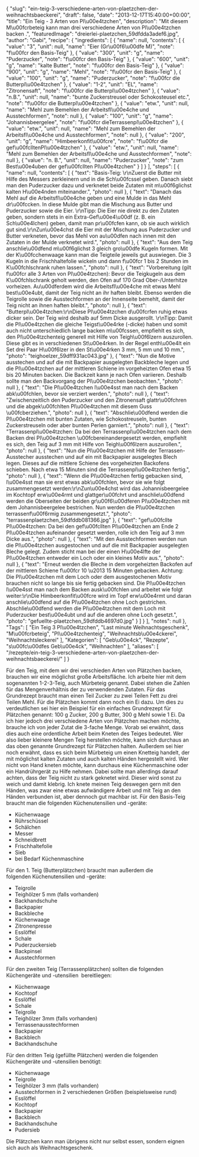 {
    "slug": "ein-teig-3-verschiedene-arten-von-plaetzchen-der-weihnachtsbaeckerei",
    "draft": false,
    "date": "2013-12-17T15:40:00+00:00",
    "title": "Ein Teig - 3 Arten von Pl\u00e4tzchen",
    "description": "Mit diesem M\u00fcrbeteig kann man drei verschiedene Arten von Pl\u00e4tzchen backen .",
    "featuredImage": "dreierlei-plaetzchen_59dfdda3adef6.jpg",
    "author": "Gabi",
    "recipe": {
        "ingredients": [
            {
                "name": null,
                "contents": [
                    {
                        "value": "3",
                        "unit": null,
                        "name": "Eier (Gr\u00f6\u00dfe M)",
                        "note": "f\u00fcr den Basis-Teig"
                    },
                    {
                        "value": "300",
                        "unit": "g",
                        "name": "Puderzucker",
                        "note": "f\u00fcr den Basis-Teig"
                    },
                    {
                        "value": "600",
                        "unit": "g",
                        "name": "kalte Butter",
                        "note": "f\u00fcr den Basis-Teig"
                    },
                    {
                        "value": "900",
                        "unit": "g",
                        "name": "Mehl",
                        "note": "f\u00fcr den Basis-Teig"
                    },
                    {
                        "value": "100",
                        "unit": "g",
                        "name": "Puderzucker",
                        "note": "f\u00fcr die Butterpl\u00e4tzchen"
                    },
                    {
                        "value": "1-2",
                        "unit": "EL",
                        "name": "Zitronensaft",
                        "note": "f\u00fcr die Butterpl\u00e4tzchen"
                    },
                    {
                        "value": "n.B.",
                        "unit": null,
                        "name": "bunte Zuckerstreusel oder Schokosteusel etc.",
                        "note": "f\u00fcr die Butterpl\u00e4tzchen"
                    },
                    {
                        "value": "etw.",
                        "unit": null,
                        "name": "Mehl zum Bemehlen der Arbeitsfl\u00e4che und Ausstechformen",
                        "note": null
                    },
                    {
                        "value": "100",
                        "unit": "g",
                        "name": "Johannisbeergelee",
                        "note": "f\u00fcr dieTerrassenpl\u00e4tzchen"
                    },
                    {
                        "value": "etw.",
                        "unit": null,
                        "name": "Mehl zum Bemehlen der Arbeitsfl\u00e4che und Ausstechformen",
                        "note": null
                    },
                    {
                        "value": "200",
                        "unit": "g",
                        "name": "Himbeerkonfit\u00fcre",
                        "note": "f\u00fcr die gef\u00fclltenPl\u00e4tzchen"
                    },
                    {
                        "value": "etw.",
                        "unit": null,
                        "name": "Mehl zum Bemehlen der Arbeitsfl\u00e4che und Ausstechformen",
                        "note": null
                    },
                    {
                        "value": "n. B.",
                        "unit": null,
                        "name": "Puderzucker",
                        "note": "zum Best\u00e4uben der gef\u00fcllten Pl\u00e4tzchen"
                    }
                ]
            }
        ],
        "steps": [
            {
                "name": null,
                "contents": [
                    {
                        "text": "Basis-Teig: \r\nZuerst die Butter mit Hilfe des Messers zerkleinern und in die Sch\u00fcssel geben. Danach siebt man den Puderzucker dazu und verknetet beide Zutaten mit m\u00f6glichst kalten H\u00e4nden miteinander.",
                        "photo": null
                    },
                    {
                        "text": "Danach das Mehl auf die Arbeitsfl\u00e4che geben und eine Mulde in das Mehl dr\u00fccken. In diese Mulde gibt man die Mischung aus Butter und Puderzucker sowie die Eier. \r\nTipp: Die Eier nie direkt zu den Zutaten geben, sondern stets in ein Extra-Gef\u00e4\u00df (z. B. ein Sch\u00e4lchen) geben, damit man pr\u00fcfen kann, ob sie auch wirklich gut sind.\r\nZun\u00e4chst die Eier mit der Mischung aus Puderzucker und Butter verkneten, bevor das Mehl von au\u00dfen nach innen mit den Zutaten in der Mulde verknetet wird.",
                        "photo": null
                    },
                    {
                        "text": "Aus dem Teig anschlie\u00dfend m\u00f6glichst 3 gleich gro\u00dfe Kugeln formen. Mit der K\u00fcchenwaage kann man die Teigteile jeweils gut auswiegen. Die 3 Kugeln  in die Frischhaltefolie wickeln und dann f\u00fcr 1 bis 2 Stunden im K\u00fchlschrank ruhen lassen.",
                        "photo": null
                    },
                    {
                        "text": "Vorbereitung (gilt f\u00fcr alle 3 Arten von Pl\u00e4tzchen): Bevor die Teigkugeln aus dem K\u00fchlschrank geholt werden, den Ofen auf 170 Grad Ober-\/Unterhitze vorheizen. Au\u00dferdem wird die Arbeitsfl\u00e4che mit etwas Mehl best\u00e4ubt, damit der Teig nicht an ihr haften bleibt. Ebenso werden die Teigrolle sowie die Ausstechformen an der Innenseite bemehlt, damit der Teig nicht an ihnen haften bleibt.",
                        "photo": null
                    },
                    {
                        "text": "Butterpl\u00e4tzchen:\r\nDiese Pl\u00e4tzchen d\u00fcrfen ruhig etwas dicker sein. Der Teig wird deshalb auf 5mm Dicke ausgerollt. \r\nTipp: Damit die Pl\u00e4tzchen die gleiche Teigst\u00e4rke (-dicke) haben und somit auch nicht unterschiedlich lange backen m\u00fcssen, empfiehlt es sich, den Pl\u00e4tzchenteig generell mit Hilfe von Teigh\u00f6lzern auszurollen. Diese gibt es in verschiedenen St\u00e4rken. In der Regel enth\u00e4lt ein Set drei Paar H\u00f6lzer in den St\u00e4rken 3 mm, 5 mm und 10 mm.",
                        "photo": "teighoelzer_59dff931ac043.jpg"
                    },
                    {
                        "text": "Nun die Motive ausstechen und auf die mit Backpapier ausgelegten Backbleche legen und  die Pl\u00e4tzchen auf der mittleren Schiene im vorgeheizten Ofen etwa 15 bis 20 Minuten backen. Die Backzeit kann je nach Ofen variieren. Deshalb sollte man den Backvorgang der Pl\u00e4tzchen beobachten.",
                        "photo": null
                    },
                    {
                        "text": "Die Pl\u00e4tzchen l\u00e4sst man nach dem Backen abk\u00fchlen, bevor sie verziert werden.",
                        "photo": null
                    },
                    {
                        "text": "Zwischenzeitlich den Puderzucker und den Zitronensaft  glattr\u00fchren und die abgek\u00fchlten Pl\u00e4tzchen mit diesem Guss \u00fcberziehen.",
                        "photo": null
                    },
                    {
                        "text": "Abschlie\u00dfend werden die Pl\u00e4tzchen mit bunten Zutaten, wie Schokostreuseln, bunten Zuckerstreuseln oder aber bunten Perlen garniert.",
                        "photo": null
                    },
                    {
                        "text": "Terrassenpl\u00e4tzchen: Da bei den Terrassenpl\u00e4tzchen nach dem Backen drei Pl\u00e4tzchen \u00fcbereinandergesetzt werden, empfiehlt es sich, den Teig auf 3 mm mit Hilfe von Teigh\u00f6lzern auszurollen.",
                        "photo": null
                    },
                    {
                        "text": "Nun die Pl\u00e4tzchen mit Hilfe der Terrassen-Ausstecher ausstechen und auf ein mit Backpapier ausgelegtes Blech legen. Dieses auf die mittlere Schiene des vorgeheizten Backofens schieben. Nach etwa 15 Minuten sind die Terrassenpl\u00e4tzchen fertig.",
                        "photo": null
                    },
                    {
                        "text": "Wenn die Pl\u00e4tzchen fertig gebacken sind, l\u00e4sst man sie erst etwas abk\u00fchlen, bevor sie wie folgt zusammengesetzt werden:\r\nZun\u00e4chst wird das Johannisbeergelee im Kochtopf erw\u00e4rmt und glattger\u00fchrt und anschlie\u00dfend werden die Oberseiten der beiden gr\u00f6\u00dferen Pl\u00e4tzchen mit dem Johannisbeergelee bestrichen. Nun werden die Pl\u00e4tzchen terrassenf\u00f6rmig zusammengesetzt.",
                        "photo": "terrassenplaetzchen_59dfddb081366.jpg"
                    },
                    {
                        "text": "gef\u00fcllte Pl\u00e4tzchen: Da bei den gef\u00fcllten Pl\u00e4tzchen am Ende 2 Pl\u00e4tzchen aufeinander gesetzt werden, rolle ich den Teig auf 3 mm Dicke aus.",
                        "photo": null
                    },
                    {
                        "text": "Mit den Ausstechformen werden nun die Pl\u00e4tzchen ausgestochen und auf die mit Backpapier ausgelegten Bleche gelegt. Zudem sticht man bei der einen H\u00e4lfte der Pl\u00e4tzchen entweder ein Loch oder ein kleines Motiv aus.",
                        "photo": null
                    },
                    {
                        "text": "Erneut werden die Bleche in dem vorgeheizten Backofen auf der mittleren Schiene f\u00fcr 10 \u2013 15 Minuten gebacken. Achtung: Die Pl\u00e4tzchen mit dem Loch oder dem ausgestochenen Motiv brauchen nicht so lange bis sie fertig gebacken sind. Die Pl\u00e4tzchen l\u00e4sst man nach dem Backen ausk\u00fchlen und arbeitet wie folgt weiter:\r\nDie Himbeerkonfit\u00fcre wird im Topf erw\u00e4rmt und daran anschlie\u00dfend auf die Pl\u00e4tzchen ohne Loch gestrichen. Abschlie\u00dfend werden die Pl\u00e4tzchen mit dem Loch mit Puderzucker best\u00e4ubt und auf die anderen ohne Loch gesetzt.",
                        "photo": "gefuellte-plaetzchen_59dfddb4697d0.jpg"
                    }
                ]
            }
        ],
        "notes": null
    },
    "Tags": [
        "Ein Teig 3 Pl\u00e4tzchen",
        "Last minute Weihnachtsgeschenk",
        "M\u00fcrbeteig",
        "Pl\u00e4tzchenteig",
        "Weihnachtsb\u00e4ckerei",
        "Weihnachtsleckerei"
    ],
    "Kategorien": [
        "Geb\u00e4ck",
        "Rezepte",
        "s\u00fc\u00dfes Geb\u00e4ck",
        "Weihnachten"
    ],
    "aliases": [
        "\/rezepte\/ein-teig-3-verschiedene-arten-von-plaetzchen-der-weihnachtsbaeckerei\/"
    ]
}

Für den Teig, mit dem wir drei verschieden Arten von Plätzchen backen, brauchen wir eine möglichst große Arbeitsfläche. Ich arbeite hier mit dem sogenannten 1-2-3-Teig, auch Mürbeteig genannt. Dabei stehen die Zahlen für das Mengenverhältnis der zu verwendenden Zutaten. Für das Grundrezept braucht man einen Teil Zucker zu zwei Teilen Fett zu drei Teilen Mehl. Für die Plätzchen kommt dann noch ein Ei dazu. Um dies zu verdeutlichen sei hier ein Beispiel für ein einfaches Grundrezept für Plätzchen genannt: 100 g Zucker, 200 g Butter, 300 g Mehl sowie 1 Ei. Da ich hier jedoch drei verschiedene Arten von Plätzchen machen möchte, brauche ich von jeder Zutat die 3-fache Menge. Vorab sei erwähnt, dass dies auch eine ordentliche Arbeit beim Kneten des Teiges bedeutet. Wer also lieber kleinere Mengen Teig herstellen möchte, kann sich durchaus an das oben genannte Grundrezept für Plätzchen halten. Außerdem sei hier noch erwähnt, dass es sich beim Mürbeteig um einen Knetteig handelt, der mit möglichst kalten Zutaten und auch kalten Händen hergestellt wird. Wer nicht von Hand kneten möchte, kann durchaus eine Küchenmaschine oder ein Handrührgerät zu Hilfe nehmen. Dabei sollte man allerdings darauf achten, dass der Teig nicht zu stark geknetet wird. Dieser wird sonst zu weich und damit klebrig. Ich knete meinen Teig deswegen gern mit den Händen, was zwar eine etwas aufwändigere Arbeit und mit Teig an den Händen verbunden ist, aber dennoch gut machbar ist. Für den Basis-Teig braucht man die folgenden Küchenutensilien und -geräte:

 * Küchenwaage
 * Rührschüssel
 * Schälchen
 * Messer
 * Schneidbrett
 * Frischhaltefolie
 * Sieb
 * bei Bedarf Küchenmaschine

Für den 1. Teig (Butterplätzchen) braucht man außerdem die folgenden Küchenutensilien und -geräte:

 * Teigrolle
 * Teighölzer 5 mm (falls vorhanden)
 * Backhandschuhe
 * Backpapier
 * Backbleche
 * Küchenwaage
 * Zitronenpresse
 * Esslöffel
 * Schale
 * Puderzuckersieb
 * Backpinsel
 * Ausstechformen

Für den zweiten Teig (Terrassenplätzchen) sollten die folgenden Küchengeräte und -utensilien  bereitliegen:

 * Küchenwaage
 * Kochtopf
 * Esslöffel
 * Schale
 * Teigrolle
 * Teighölzer 3mm (falls vorhanden)
 * Terrassenausstechformen
 * Backpapier
 * Backblech
 * Backhandschuhe

Für den dritten Teig (gefüllte Plätzchen) werden die folgenden Küchengeräte und -utensilien benötigt:

 * Küchenwaage
 * Teigrolle
 * Teighölzer 3 mm (falls vorhanden)
 * Ausstechformen in 2 verschiedenen Größen (beispielsweise rund)
 * Esslöffel
 * Kochtopf
 * Backpapier
 * Backblech
 * Backhandschuhe
 * Pudersieb

Die Plätzchen kann man übrigens nicht nur selbst essen, sondern eignen sich auch als Weihnachtsgeschenk.